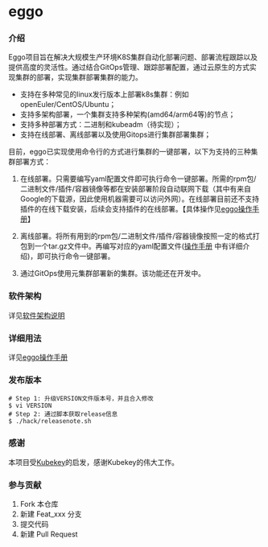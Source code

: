 # eggo

### 介绍
Eggo项目旨在解决大规模生产环境K8S集群自动化部署问题、部署流程跟踪以及提供高度的灵活性。通过结合GitOps管理、跟踪部署配置，通过云原生的方式实现集群的部署，实现集群部署集群的能力。

- 支持在多种常见的linux发行版本上部署k8s集群：例如openEuler/CentOS/Ubuntu；
- 支持多架构部署，一个集群支持多种架构(amd64/arm64等)的节点；
- 支持多种部署方式：二进制和kubeadm（待实现）；
- 支持在线部署、离线部署以及使用Gitops进行集群部署集群；


目前，eggo已实现使用命令行的方式进行集群的一键部署，以下为支持的三种集群部署方式：

1) 在线部署。只需要编写yaml配置文件即可执行命令一键部署。所需的rpm包/二进制文件/插件/容器镜像等都在安装部署阶段自动联网下载（其中有来自Google的下载源，因此使用机器需要可以访问外网）。在线部署目前还不支持插件的在线下载安装，后续会支持插件的在线部署。【具体操作见[eggo操作手册](./docs/manual.md)】

2) 离线部署。将所有用到的rpm包/二进制文件/插件/容器镜像按照一定的格式打包到一个tar.gz文件中。再编写对应的yaml配置文件([操作手册](./docs/manual.md) 中有详细介绍)，即可执行命令一键部署。

3) 通过GitOps使用元集群部署新的集群。该功能还在开发中。


### 软件架构

详见[软件架构说明](./docs/general_design.md)

### 详细用法

详见[eggo操作手册](https://docs.openeuler.org/zh/docs/21.09/docs/Kubernetes/eggo%E8%87%AA%E5%8A%A8%E5%8C%96%E9%83%A8%E7%BD%B2.html)

### 发布版本

```
# Step 1: 升级VERSION文件版本号，并且合入修改
$ vi VERSION
# Step 2: 通过脚本获取release信息
$ ./hack/releasenote.sh
```

### 感谢

本项目受[Kubekey](https://github.com/kubesphere/kubekey)的启发，感谢Kubekey的伟大工作。

### 参与贡献

1.  Fork 本仓库
2.  新建 Feat_xxx 分支
3.  提交代码
4.  新建 Pull Request
